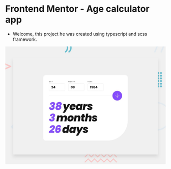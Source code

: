 # Frontend Mentor - Age calculator app

 - Welcome, this project he was created using typescript and scss framework.
 

![Design preview for the Age calculator app coding challenge](./design/desktop-preview.jpg)


